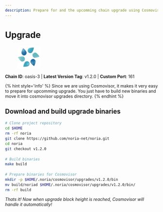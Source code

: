 ```yaml
---
description: Prepare for and the upcomming chain upgrade using Cosmovisor.
---
```


# Upgrade

<figure><img src="https://raw.githubusercontent.com/kj89/cosmos-images/main/logos/noria.png" alt=""><figcaption></figcaption></figure>

**Chain ID**: oasis-3 | **Latest Version Tag**: v1.2.0 | **Custom Port**: 161

{% hint style='info' %}
Since we are using Cosmovisor, it makes it very easy to prepare for upcomming upgrade.
You just have to build new binaries and move it into cosmovisor upgrades directory.
{% endhint %}

## Download and build upgrade binaries

```bash
# Clone project repository
cd $HOME
rm -rf noria
git clone https://github.com/noria-net/noria.git
cd noria
git checkout v1.2.0

# Build binaries
make build

# Prepare binaries for Cosmovisor
mkdir -p $HOME/.noria/cosmovisor/upgrades/v1.2.0/bin
mv build/noriad $HOME/.noria/cosmovisor/upgrades/v1.2.0/bin/
rm -rf build
```

*Thats it! Now when upgrade block height is reached, Cosmovisor will handle it automatically!*
